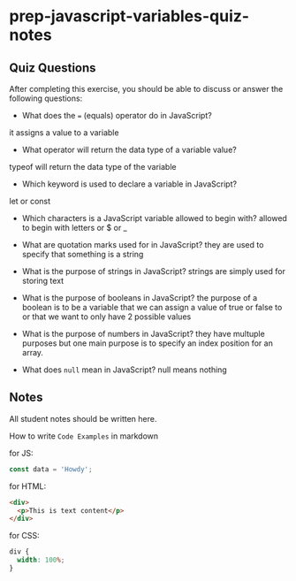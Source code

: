# prep-javascript-variables-quiz-notes

## Quiz Questions

After completing this exercise, you should be able to discuss or answer the following questions:

- What does the `=` (equals) operator do in JavaScript?

it assigns a value to a variable

- What operator will return the data type of a variable value?

typeof will return the data type of the variable

- Which keyword is used to declare a variable in JavaScript?

let or const

- Which characters is a JavaScript variable allowed to begin with?
  allowed to begin with letters or $ or \_

- What are quotation marks used for in JavaScript?
  they are used to specify that something is a string
- What is the purpose of strings in JavaScript?
  strings are simply used for storing text

- What is the purpose of booleans in JavaScript?
  the purpose of a boolean is to be a variable that we can assign a value of true or false to or that we want to only have 2 possible values
- What is the purpose of numbers in JavaScript?
  they have multuple purposes but one main purpose is to specify an index position for an array.

- What does `null` mean in JavaScript?
  null means nothing

## Notes

All student notes should be written here.

How to write `Code Examples` in markdown

for JS:

```javascript
const data = 'Howdy';
```

for HTML:

```html
<div>
  <p>This is text content</p>
</div>
```

for CSS:

```css
div {
  width: 100%;
}
```
